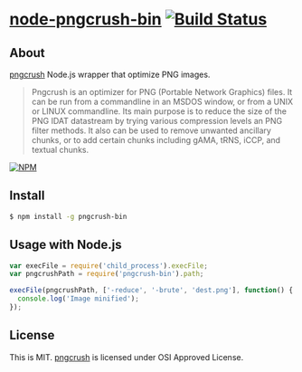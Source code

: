 # [node-pngcrush-bin](https://npmjs.org/package/pngcrush-bin) [![Build Status](https://travis-ci.org/1000ch/node-pngcrush-bin.png?branch=master)](https://travis-ci.org/1000ch/node-pngcrush-bin)

## About

[pngcrush](http://pmt.sourceforge.net/pngcrush/) Node.js wrapper that optimize PNG images.

> Pngcrush is an optimizer for PNG (Portable Network Graphics) files. It can be run from a commandline in an MSDOS window, or from a UNIX or LINUX commandline. 
> Its main purpose is to reduce the size of the PNG IDAT datastream by trying various compression levels an PNG filter methods. It also can be used to remove unwanted ancillary chunks, or to add certain chunks including gAMA, tRNS, iCCP, and textual chunks.

[![NPM](https://nodei.co/npm/pngcrush-bin.png)](https://nodei.co/npm/pngcrush-bin/)

## Install

```sh
$ npm install -g pngcrush-bin
```

## Usage with Node.js

```js
var execFile = require('child_process').execFile;
var pngcrushPath = require('pngcrush-bin').path;

execFile(pngcrushPath, ['-reduce', '-brute', 'dest.png'], function() {
  console.log('Image minified');
});
```

## License

This is MIT.
[pngcrush](http://pmt.sourceforge.net/pngcrush/) is licensed under OSI Approved License.
